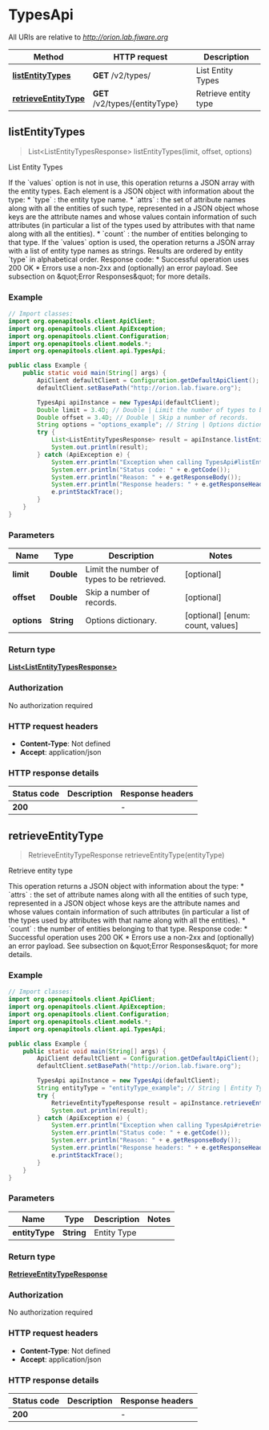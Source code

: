 # TypesApi

All URIs are relative to *http://orion.lab.fiware.org*

Method | HTTP request | Description
------------- | ------------- | -------------
[**listEntityTypes**](TypesApi.md#listEntityTypes) | **GET** /v2/types/ | List Entity Types
[**retrieveEntityType**](TypesApi.md#retrieveEntityType) | **GET** /v2/types/{entityType} | Retrieve entity type



## listEntityTypes

> List&lt;ListEntityTypesResponse&gt; listEntityTypes(limit, offset, options)

List Entity Types

If the &#x60;values&#x60; option is not in use, this operation returns a JSON array with the entity types. Each element is a JSON object with information about the type: * &#x60;type&#x60; : the entity type name. * &#x60;attrs&#x60; : the set of attribute names along with all the entities of such type, represented in   a JSON object whose keys are the attribute names and whose values contain information of such   attributes (in particular a list of the types used by attributes with that name along with all the   entities). * &#x60;count&#x60; : the number of entities belonging to that type. If the &#x60;values&#x60; option is used, the operation returns a JSON array with a list of entity type names as strings. Results are ordered by entity &#x60;type&#x60; in alphabetical order. Response code: * Successful operation uses 200 OK * Errors use a non-2xx and (optionally) an error payload. See subsection on \&quot;Error Responses\&quot; for   more details.

### Example

```java
// Import classes:
import org.openapitools.client.ApiClient;
import org.openapitools.client.ApiException;
import org.openapitools.client.Configuration;
import org.openapitools.client.models.*;
import org.openapitools.client.api.TypesApi;

public class Example {
    public static void main(String[] args) {
        ApiClient defaultClient = Configuration.getDefaultApiClient();
        defaultClient.setBasePath("http://orion.lab.fiware.org");

        TypesApi apiInstance = new TypesApi(defaultClient);
        Double limit = 3.4D; // Double | Limit the number of types to be retrieved.
        Double offset = 3.4D; // Double | Skip a number of records.
        String options = "options_example"; // String | Options dictionary.
        try {
            List<ListEntityTypesResponse> result = apiInstance.listEntityTypes(limit, offset, options);
            System.out.println(result);
        } catch (ApiException e) {
            System.err.println("Exception when calling TypesApi#listEntityTypes");
            System.err.println("Status code: " + e.getCode());
            System.err.println("Reason: " + e.getResponseBody());
            System.err.println("Response headers: " + e.getResponseHeaders());
            e.printStackTrace();
        }
    }
}
```

### Parameters


Name | Type | Description  | Notes
------------- | ------------- | ------------- | -------------
 **limit** | **Double**| Limit the number of types to be retrieved. | [optional]
 **offset** | **Double**| Skip a number of records. | [optional]
 **options** | **String**| Options dictionary. | [optional] [enum: count, values]

### Return type

[**List&lt;ListEntityTypesResponse&gt;**](ListEntityTypesResponse.md)

### Authorization

No authorization required

### HTTP request headers

- **Content-Type**: Not defined
- **Accept**: application/json

### HTTP response details
| Status code | Description | Response headers |
|-------------|-------------|------------------|
| **200** |  |  -  |


## retrieveEntityType

> RetrieveEntityTypeResponse retrieveEntityType(entityType)

Retrieve entity type

This operation returns a JSON object with information about the type: * &#x60;attrs&#x60; : the set of attribute names along with all the entities of such type, represented in   a JSON object whose keys are the attribute names and whose values contain information of such   attributes (in particular a list of the types used by attributes with that name along with all the   entities). * &#x60;count&#x60; : the number of entities belonging to that type. Response code: * Successful operation uses 200 OK * Errors use a non-2xx and (optionally) an error payload. See subsection on \&quot;Error Responses\&quot; for   more details.

### Example

```java
// Import classes:
import org.openapitools.client.ApiClient;
import org.openapitools.client.ApiException;
import org.openapitools.client.Configuration;
import org.openapitools.client.models.*;
import org.openapitools.client.api.TypesApi;

public class Example {
    public static void main(String[] args) {
        ApiClient defaultClient = Configuration.getDefaultApiClient();
        defaultClient.setBasePath("http://orion.lab.fiware.org");

        TypesApi apiInstance = new TypesApi(defaultClient);
        String entityType = "entityType_example"; // String | Entity Type
        try {
            RetrieveEntityTypeResponse result = apiInstance.retrieveEntityType(entityType);
            System.out.println(result);
        } catch (ApiException e) {
            System.err.println("Exception when calling TypesApi#retrieveEntityType");
            System.err.println("Status code: " + e.getCode());
            System.err.println("Reason: " + e.getResponseBody());
            System.err.println("Response headers: " + e.getResponseHeaders());
            e.printStackTrace();
        }
    }
}
```

### Parameters


Name | Type | Description  | Notes
------------- | ------------- | ------------- | -------------
 **entityType** | **String**| Entity Type |

### Return type

[**RetrieveEntityTypeResponse**](RetrieveEntityTypeResponse.md)

### Authorization

No authorization required

### HTTP request headers

- **Content-Type**: Not defined
- **Accept**: application/json

### HTTP response details
| Status code | Description | Response headers |
|-------------|-------------|------------------|
| **200** |  |  -  |

